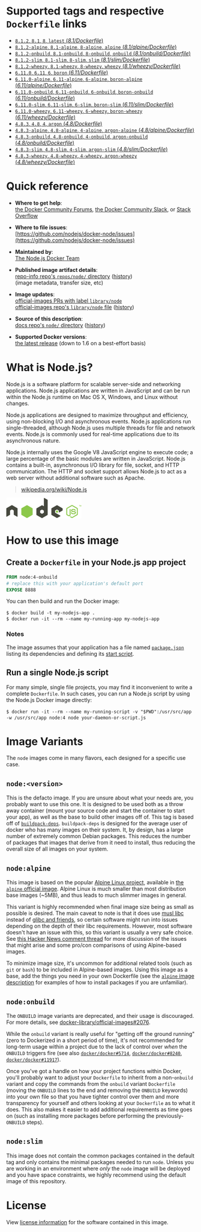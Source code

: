 <!--

********************************************************************************

WARNING:

    DO NOT EDIT "node/README.md"

    IT IS AUTO-GENERATED

    (from the other files in "node/" combined with a set of templates)

********************************************************************************

-->

# Supported tags and respective `Dockerfile` links

-	[`8.1.2`, `8.1`, `8`, `latest` (*8.1/Dockerfile*)](https://github.com/nodejs/docker-node/blob/12ba2e5432cd50037b6c0cf53464b5063b028227/8.1/Dockerfile)
-	[`8.1.2-alpine`, `8.1-alpine`, `8-alpine`, `alpine` (*8.1/alpine/Dockerfile*)](https://github.com/nodejs/docker-node/blob/12ba2e5432cd50037b6c0cf53464b5063b028227/8.1/alpine/Dockerfile)
-	[`8.1.2-onbuild`, `8.1-onbuild`, `8-onbuild`, `onbuild` (*8.1/onbuild/Dockerfile*)](https://github.com/nodejs/docker-node/blob/12ba2e5432cd50037b6c0cf53464b5063b028227/8.1/onbuild/Dockerfile)
-	[`8.1.2-slim`, `8.1-slim`, `8-slim`, `slim` (*8.1/slim/Dockerfile*)](https://github.com/nodejs/docker-node/blob/12ba2e5432cd50037b6c0cf53464b5063b028227/8.1/slim/Dockerfile)
-	[`8.1.2-wheezy`, `8.1-wheezy`, `8-wheezy`, `wheezy` (*8.1/wheezy/Dockerfile*)](https://github.com/nodejs/docker-node/blob/12ba2e5432cd50037b6c0cf53464b5063b028227/8.1/wheezy/Dockerfile)
-	[`6.11.0`, `6.11`, `6`, `boron` (*6.11/Dockerfile*)](https://github.com/nodejs/docker-node/blob/e2b78b4bde9440f2189007004a2ae4880f3eb030/6.11/Dockerfile)
-	[`6.11.0-alpine`, `6.11-alpine`, `6-alpine`, `boron-alpine` (*6.11/alpine/Dockerfile*)](https://github.com/nodejs/docker-node/blob/e2b78b4bde9440f2189007004a2ae4880f3eb030/6.11/alpine/Dockerfile)
-	[`6.11.0-onbuild`, `6.11-onbuild`, `6-onbuild`, `boron-onbuild` (*6.11/onbuild/Dockerfile*)](https://github.com/nodejs/docker-node/blob/e2b78b4bde9440f2189007004a2ae4880f3eb030/6.11/onbuild/Dockerfile)
-	[`6.11.0-slim`, `6.11-slim`, `6-slim`, `boron-slim` (*6.11/slim/Dockerfile*)](https://github.com/nodejs/docker-node/blob/e2b78b4bde9440f2189007004a2ae4880f3eb030/6.11/slim/Dockerfile)
-	[`6.11.0-wheezy`, `6.11-wheezy`, `6-wheezy`, `boron-wheezy` (*6.11/wheezy/Dockerfile*)](https://github.com/nodejs/docker-node/blob/e2b78b4bde9440f2189007004a2ae4880f3eb030/6.11/wheezy/Dockerfile)
-	[`4.8.3`, `4.8`, `4`, `argon` (*4.8/Dockerfile*)](https://github.com/nodejs/docker-node/blob/b10c352085bbb7933d22bba1215ada9d266dd365/4.8/Dockerfile)
-	[`4.8.3-alpine`, `4.8-alpine`, `4-alpine`, `argon-alpine` (*4.8/alpine/Dockerfile*)](https://github.com/nodejs/docker-node/blob/b10c352085bbb7933d22bba1215ada9d266dd365/4.8/alpine/Dockerfile)
-	[`4.8.3-onbuild`, `4.8-onbuild`, `4-onbuild`, `argon-onbuild` (*4.8/onbuild/Dockerfile*)](https://github.com/nodejs/docker-node/blob/974c2a3c3cc488c3491a7ffd85e90c079d0d78e1/4.8/onbuild/Dockerfile)
-	[`4.8.3-slim`, `4.8-slim`, `4-slim`, `argon-slim` (*4.8/slim/Dockerfile*)](https://github.com/nodejs/docker-node/blob/b10c352085bbb7933d22bba1215ada9d266dd365/4.8/slim/Dockerfile)
-	[`4.8.3-wheezy`, `4.8-wheezy`, `4-wheezy`, `argon-wheezy` (*4.8/wheezy/Dockerfile*)](https://github.com/nodejs/docker-node/blob/b10c352085bbb7933d22bba1215ada9d266dd365/4.8/wheezy/Dockerfile)

# Quick reference

-	**Where to get help**:  
	[the Docker Community Forums](https://forums.docker.com/), [the Docker Community Slack](https://blog.docker.com/2016/11/introducing-docker-community-directory-docker-community-slack/), or [Stack Overflow](https://stackoverflow.com/search?tab=newest&q=docker)

-	**Where to file issues**:  
	[https://github.com/nodejs/docker-node/issues](https://github.com/nodejs/docker-node/issues)

-	**Maintained by**:  
	[The Node.js Docker Team](https://github.com/nodejs/docker-node)

-	**Published image artifact details**:  
	[repo-info repo's `repos/node/` directory](https://github.com/docker-library/repo-info/blob/master/repos/node) ([history](https://github.com/docker-library/repo-info/commits/master/repos/node))  
	(image metadata, transfer size, etc)

-	**Image updates**:  
	[official-images PRs with label `library/node`](https://github.com/docker-library/official-images/pulls?q=label%3Alibrary%2Fnode)  
	[official-images repo's `library/node` file](https://github.com/docker-library/official-images/blob/master/library/node) ([history](https://github.com/docker-library/official-images/commits/master/library/node))

-	**Source of this description**:  
	[docs repo's `node/` directory](https://github.com/docker-library/docs/tree/master/node) ([history](https://github.com/docker-library/docs/commits/master/node))

-	**Supported Docker versions**:  
	[the latest release](https://github.com/docker/docker/releases/latest) (down to 1.6 on a best-effort basis)

# What is Node.js?

Node.js is a software platform for scalable server-side and networking applications. Node.js applications are written in JavaScript and can be run within the Node.js runtime on Mac OS X, Windows, and Linux without changes.

Node.js applications are designed to maximize throughput and efficiency, using non-blocking I/O and asynchronous events. Node.js applications run single-threaded, although Node.js uses multiple threads for file and network events. Node.js is commonly used for real-time applications due to its asynchronous nature.

Node.js internally uses the Google V8 JavaScript engine to execute code; a large percentage of the basic modules are written in JavaScript. Node.js contains a built-in, asynchronous I/O library for file, socket, and HTTP communication. The HTTP and socket support allows Node.js to act as a web server without additional software such as Apache.

> [wikipedia.org/wiki/Node.js](https://en.wikipedia.org/wiki/Node.js)

![logo](https://raw.githubusercontent.com/docker-library/docs/01c12653951b2fe592c1f93a13b4e289ada0e3a1/node/logo.png)

# How to use this image

## Create a `Dockerfile` in your Node.js app project

```dockerfile
FROM node:4-onbuild
# replace this with your application's default port
EXPOSE 8888
```

You can then build and run the Docker image:

```console
$ docker build -t my-nodejs-app .
$ docker run -it --rm --name my-running-app my-nodejs-app
```

### Notes

The image assumes that your application has a file named [`package.json`](https://docs.npmjs.com/files/package.json) listing its dependencies and defining its [start script](https://docs.npmjs.com/misc/scripts#default-values).

## Run a single Node.js script

For many simple, single file projects, you may find it inconvenient to write a complete `Dockerfile`. In such cases, you can run a Node.js script by using the Node.js Docker image directly:

```console
$ docker run -it --rm --name my-running-script -v "$PWD":/usr/src/app -w /usr/src/app node:4 node your-daemon-or-script.js
```

# Image Variants

The `node` images come in many flavors, each designed for a specific use case.

## `node:<version>`

This is the defacto image. If you are unsure about what your needs are, you probably want to use this one. It is designed to be used both as a throw away container (mount your source code and start the container to start your app), as well as the base to build other images off of. This tag is based off of [`buildpack-deps`](https://registry.hub.docker.com/_/buildpack-deps/). `buildpack-deps` is designed for the average user of docker who has many images on their system. It, by design, has a large number of extremely common Debian packages. This reduces the number of packages that images that derive from it need to install, thus reducing the overall size of all images on your system.

## `node:alpine`

This image is based on the popular [Alpine Linux project](http://alpinelinux.org), available in [the `alpine` official image](https://hub.docker.com/_/alpine). Alpine Linux is much smaller than most distribution base images (~5MB), and thus leads to much slimmer images in general.

This variant is highly recommended when final image size being as small as possible is desired. The main caveat to note is that it does use [musl libc](http://www.musl-libc.org) instead of [glibc and friends](http://www.etalabs.net/compare_libcs.html), so certain software might run into issues depending on the depth of their libc requirements. However, most software doesn't have an issue with this, so this variant is usually a very safe choice. See [this Hacker News comment thread](https://news.ycombinator.com/item?id=10782897) for more discussion of the issues that might arise and some pro/con comparisons of using Alpine-based images.

To minimize image size, it's uncommon for additional related tools (such as `git` or `bash`) to be included in Alpine-based images. Using this image as a base, add the things you need in your own Dockerfile (see the [`alpine` image description](https://hub.docker.com/_/alpine/) for examples of how to install packages if you are unfamiliar).

## `node:onbuild`

The `ONBUILD` image variants are deprecated, and their usage is discouraged. For more details, see [docker-library/official-images#2076](https://github.com/docker-library/official-images/issues/2076).

While the `onbuild` variant is really useful for "getting off the ground running" (zero to Dockerized in a short period of time), it's not recommended for long-term usage within a project due to the lack of control over *when* the `ONBUILD` triggers fire (see also [`docker/docker#5714`](https://github.com/docker/docker/issues/5714), [`docker/docker#8240`](https://github.com/docker/docker/issues/8240), [`docker/docker#11917`](https://github.com/docker/docker/issues/11917)).

Once you've got a handle on how your project functions within Docker, you'll probably want to adjust your `Dockerfile` to inherit from a non-`onbuild` variant and copy the commands from the `onbuild` variant `Dockerfile` (moving the `ONBUILD` lines to the end and removing the `ONBUILD` keywords) into your own file so that you have tighter control over them and more transparency for yourself and others looking at your `Dockerfile` as to what it does. This also makes it easier to add additional requirements as time goes on (such as installing more packages before performing the previously-`ONBUILD` steps).

## `node:slim`

This image does not contain the common packages contained in the default tag and only contains the minimal packages needed to run `node`. Unless you are working in an environment where *only* the `node` image will be deployed and you have space constraints, we highly recommend using the default image of this repository.

# License

View [license information](https://github.com/joyent/node/blob/master/LICENSE) for the software contained in this image.
